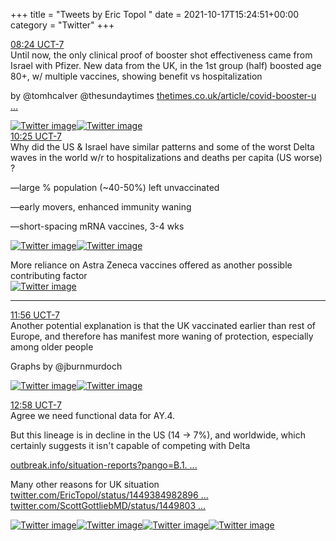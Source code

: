 +++
title = "Tweets by Eric Topol " 
date = 2021-10-17T15:24:51+00:00
category = "Twitter"
+++
<div class="tweet"> 
<div class="profile"> 
<a href="https://twitter.com/erictopol/status/1449758312686178305" target="_blank" rel="noreferer">08:24 UCT-7</a> 
</div> 
<div class="content"> 
Until now, the only clinical proof of booster shot effectiveness came from Israel with Pfizer. New data from the UK, in the 1st group (half) boosted age 80+, w/ multiple vaccines, showing benefit vs hospitalization

by @tomhcalver @thesundaytimes <a href="https://www.thetimes.co.uk/article/covid-booster-uptake-among-the-over-80s-could-be-too-sluggish-to-prevent-overcrowded-hospitals-5mw2w0jm9" target="_blank" rel="noreferer">thetimes.co.uk/article/covid-booster-u ...</a> 
 </div> 
<a href="/twitter/erictopol/images/FB6QtyGVkAwcTIm.jpg"  ><img src="/twitter/erictopol/images/FB6QtyGVkAwcTIm.jpg" alt="Twitter image" ></img></a><a href="/twitter/erictopol/images/FB6RfntVkAAq-po.jpg"  ><img src="/twitter/erictopol/images/FB6RfntVkAAq-po.jpg" alt="Twitter image" ></img></a></div> 
<div class="tweet"> 
<div class="profile"> 
<a href="https://twitter.com/erictopol/status/1449788735436967941" target="_blank" rel="noreferer">10:25 UCT-7</a> 
</div> 
<div class="content"> 
Why did the US &amp; Israel have similar patterns and some of the worst Delta waves in the world w/r to hospitalizations and deaths per capita (US worse) ?

—large % population (~40-50%) left unvaccinated

—early movers, enhanced immunity waning

—short-spacing mRNA vaccines, 3-4 wks </div> 
<a href="/twitter/erictopol/images/FB6tm_JVIAAjW4z.jpg"  ><img src="/twitter/erictopol/images/FB6tm_JVIAAjW4z.jpg" alt="Twitter image" ></img></a><a href="/twitter/erictopol/images/FB6tqLyVkAg-3iK.jpg"  ><img src="/twitter/erictopol/images/FB6tqLyVkAg-3iK.jpg" alt="Twitter image" ></img></a></div> 
<div class="thread"> 
<div class="thread-content"> 
More reliance on Astra Zeneca vaccines offered as another possible contributing factor </div> 
<a href="/twitter/erictopol/images/FB1ChhqUYAMaLUJ.jpg"  ><img src="/twitter/erictopol/images/FB1ChhqUYAMaLUJ.jpg" alt="Twitter image" ></img></a><hr><div class="profile"> 
<a href="https://twitter.com/erictopol/status/1449811598462242819" target="_blank" rel="noreferer">11:56 UCT-7</a> 
</div> 
<div class="content"> 
Another potential explanation is that the UK vaccinated earlier than rest of Europe, and therefore has manifest more waning of protection, especially among older people

Graphs by @jburnmurdoch </div> 
<a href="/twitter/erictopol/images/FB7Dg7PUYAUh-KG.png"  ><img src="/twitter/erictopol/images/FB7Dg7PUYAUh-KG.png" alt="Twitter image" ></img></a><a href="/twitter/erictopol/images/FB7DvXbUcAA6DM4.png"  ><img src="/twitter/erictopol/images/FB7DvXbUcAA6DM4.png" alt="Twitter image" ></img></a></div> 
<div class="tweet"> 
<div class="profile"> 
<a href="https://twitter.com/erictopol/status/1449827103168339968" target="_blank" rel="noreferer">12:58 UCT-7</a> 
</div> 
<div class="content"> 
Agree we need functional data for AY.4.

But this lineage is in decline in the US (14 -&gt; 7%), and worldwide, which certainly suggests it isn't capable of competing with Delta 

<a href="https://outbreak.info/situation-reports?pango=B.1.621" target="_blank" rel="noreferer">outbreak.info/situation-reports?pango=B.1. ...</a> 


Many other reasons for UK situation <a href="https://twitter.com/EricTopol/status/1449384982896525314" target="_blank" rel="noreferer">twitter.com/EricTopol/status/1449384982896 ...</a> 
  <a href="https://twitter.com/ScottGottliebMD/status/1449803423906418691" target="_blank" rel="noreferer">twitter.com/ScottGottliebMD/status/1449803 ...</a> 
</div> 
<a href="/twitter/erictopol/images/FB7Re87UcAAsZYU.jpg"  ><img src="/twitter/erictopol/images/FB7Re87UcAAsZYU.jpg" alt="Twitter image" ></img></a><a href="/twitter/erictopol/images/FB7RglqVkAA3Ep1.jpg"  ><img src="/twitter/erictopol/images/FB7RglqVkAA3Ep1.jpg" alt="Twitter image" ></img></a><a href="/twitter/erictopol/images/FB7RiGlUYAEEdAR.jpg"  ><img src="/twitter/erictopol/images/FB7RiGlUYAEEdAR.jpg" alt="Twitter image" ></img></a><a href="/twitter/erictopol/images/FB7RyLtVQAIdnCe.jpg"  ><img src="/twitter/erictopol/images/FB7RyLtVQAIdnCe.jpg" alt="Twitter image" ></img></a></div> 


